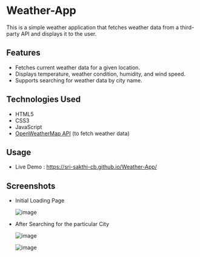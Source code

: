 # Weather-App

This is a simple weather application that fetches weather data from a third-party API and displays it to the user.

## Features

- Fetches current weather data for a given location.
- Displays temperature, weather condition, humidity, and wind speed.
- Supports searching for weather data by city name.

## Technologies Used

- HTML5
- CSS3
- JavaScript
- [OpenWeatherMap API](https://openweathermap.org/api) (to fetch weather data)

## Usage

- Live Demo :  https://sri-sakthi-cb.github.io/Weather-App/

## Screenshots

- Initial Loading Page

  ![image](https://github.com/Sri-Sakthi-CB/Weather-App/assets/95374074/20a27e0b-d45f-4496-83e3-bd8e56ed0887)

- After Searching for the particular City

  ![image](https://github.com/Sri-Sakthi-CB/Weather-App/assets/95374074/04162a00-111e-4739-b639-8ff86c2d4611)


  ![image](https://github.com/Sri-Sakthi-CB/Weather-App/assets/95374074/5d8f2847-9cdf-48fc-88f9-122f6a678415)


  




